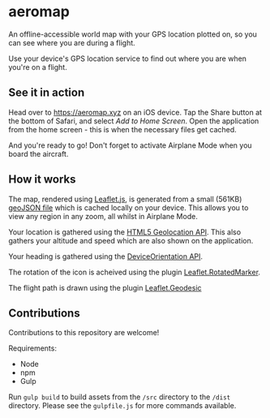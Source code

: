 # aeromap
An offline-accessible world map with your GPS location plotted on, so you can see where you are during a flight.

Use your device's GPS location service to find out where you are when you're on a flight.

## See it in action

Head over to https://aeromap.xyz on an iOS device. Tap the Share button at the bottom of Safari, and select *Add to Home Screen*. Open the application from the home screen - this is when the necessary files get cached.

And you're ready to go! Don't forget to activate Airplane Mode when you board the aircraft.

## How it works

The map, rendered using [Leaflet.js](http://leafletjs.com), is generated from a small (561KB) [geoJSON file](https://github.com/danjohnson95/aeromap/blob/master/geojson1.json) which is cached locally on your device. This allows you to view any region in any zoom, all whilst in Airplane Mode.

Your location is gathered using the [HTML5 Geolocation API](https://developer.apple.com/reference/webkitjs/geolocation). This also gathers your altitude and speed which are also shown on the application.

Your heading is gathered using the [DeviceOrientation API](https://developer.apple.com/reference/webkitjs/deviceorientationevent/1804777-webkitcompassheading).

The rotation of the icon is acheived using the plugin [Leaflet.RotatedMarker](https://github.com/bbecquet/Leaflet.RotatedMarker).

The flight path is drawn using the plugin [Leaflet.Geodesic](https://github.com/henrythasler/Leaflet.Geodesic)

## Contributions

Contributions to this repository are welcome!

Requirements:
- Node
- npm
- Gulp
    
Run `gulp build` to build assets from the `/src` directory to the `/dist` directory. Please see the `gulpfile.js` for more commands available. 
